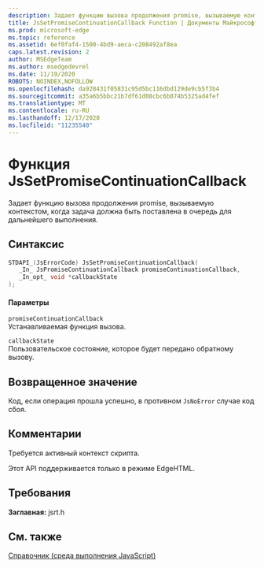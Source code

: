 ```yaml
---
description: Задает функцию вызова продолжения promise, вызываемую контекстом, когда задача должна быть поставлена в очередь для дальнейшего выполнения.
title: JsSetPromiseContinuationCallback Function | Документы Майкрософт
ms.prod: microsoft-edge
ms.topic: reference
ms.assetid: 6ef0faf4-1500-4bd9-aeca-c208492af8ea
caps.latest.revision: 2
author: MSEdgeTeam
ms.author: msedgedevrel
ms.date: 11/19/2020
ROBOTS: NOINDEX,NOFOLLOW
ms.openlocfilehash: da928431f05831c95d5bc116dbd129de9cb5f3b4
ms.sourcegitcommit: a35a6b5bbc21b7df61d08cbc6b074b5325ad4fef
ms.translationtype: MT
ms.contentlocale: ru-RU
ms.lasthandoff: 12/17/2020
ms.locfileid: "11235540"
---
```

# Функция JsSetPromiseContinuationCallback

Задает функцию вызова продолжения promise, вызываемую контекстом, когда задача должна быть поставлена в очередь для дальнейшего выполнения.  
  
## Синтаксис  
  
```cpp  
STDAPI_(JsErrorCode) JsSetPromiseContinuationCallback(  
   _In_ JsPromiseContinuationCallback promiseContinuationCallback,  
   _In_opt_ void *callbackState  
);  
```  
  
#### Параметры  
 `promiseContinuationCallback`  
 Устанавливаемая функция вызова.  
  
 `callbackState`  
 Пользовательское состояние, которое будет передано обратному вызову.  
  
## Возвращенное значение  
 Код, если операция прошла успешно, в противном `JsNoError` случае код сбоя.  
  
## Комментарии  
 Требуется активный контекст скрипта.  
  
 Этот API поддерживается только в режиме EdgeHTML.  
  
## Требования  
 **Заглавная:** jsrt.h  
  
## См. также  
 [Справочник (среда выполнения JavaScript)](../chakra-hosting/reference-javascript-runtime.md)
